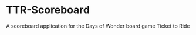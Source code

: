TTR-Scoreboard
==============

A scoreboard application for the Days of Wonder board game Ticket to Ride